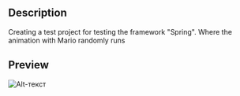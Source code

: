 ## Description
Creating a test project for testing the framework "Spring". Where the animation with Mario randomly runs

## Preview
![Alt-текст](https://igofro.ru/image/MarioAnimation.gif "Орк")

